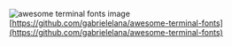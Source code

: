 ![awesome terminal fonts image](https://github.com/gabrielelana/awesome-terminal-fonts/raw/master/why.png)
[https://github.com/gabrielelana/awesome-terminal-fonts](https://github.com/gabrielelana/awesome-terminal-fonts)
